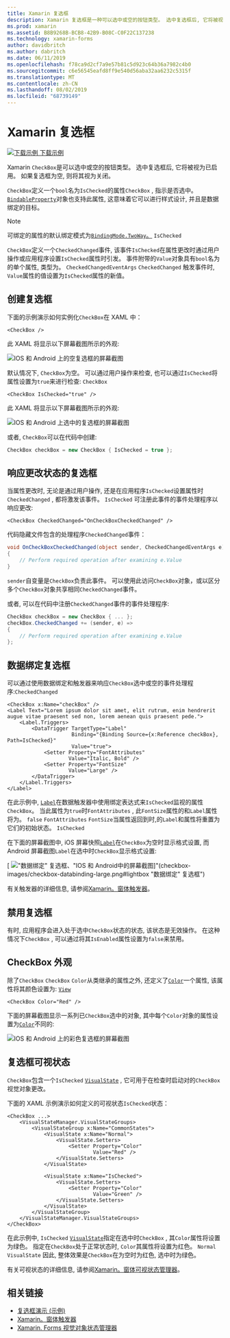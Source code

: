 ```yaml
---
title: Xamarin 复选框
description: Xamarin 复选框是一种可以选中或空的按钮类型。 选中复选框后, 它将被视为已启用。 如果复选框为空, 则将其视为关闭。
ms.prod: xamarin
ms.assetid: B8B9268B-BCB8-42B9-B08C-C0F22C137238
ms.technology: xamarin-forms
author: davidbritch
ms.author: dabritch
ms.date: 06/11/2019
ms.openlocfilehash: f78ca9d2cf7a9e57b81c5d923c64b36a7982c4b0
ms.sourcegitcommit: c6e56545eafd8ff9e540d56aba32aa6232c5315f
ms.translationtype: MT
ms.contentlocale: zh-CN
ms.lasthandoff: 08/02/2019
ms.locfileid: "68739149"
---
```

# <a name="xamarinforms-checkbox"></a>Xamarin 复选框

[![下载示例](~/media/shared/download.png) 下载示例](https://docs.microsoft.com/samples/xamarin/xamarin-forms-samples/userinterface-checkboxdemos/)

Xamarin `CheckBox`是可以选中或空的按钮类型。 选中复选框后, 它将被视为已启用。 如果复选框为空, 则将其视为关闭。

`CheckBox`定义一个`bool`名为`IsChecked`的属性`CheckBox` , 指示是否选中。 [`BindableProperty`](xref:Xamarin.Forms.BindableProperty)对象也支持此属性, 这意味着它可以进行样式设计, 并且是数据绑定的目标。

> [!NOTE]
> 可绑定的属性的默认绑定模式为[`BindingMode.TwoWay`。](xref:Xamarin.Forms.BindingMode.TwoWay) `IsChecked`

`CheckBox`定义一个`CheckedChanged`事件, 该事件`IsChecked`在属性更改时通过用户操作或应用程序设置`IsChecked`属性时引发。 事件附带的`Value`对象具有`bool`名为的单个属性, 类型为。 `CheckedChangedEventArgs` `CheckedChanged` 触发事件时, `Value`属性的值设置为`IsChecked`属性的新值。

## <a name="create-a-checkbox"></a>创建复选框

下面的示例演示如何实例化`CheckBox`在 XAML 中：

```xaml
<CheckBox />
```

此 XAML 将显示以下屏幕截图所示的外观:

![IOS 和 Android 上的空复选框的屏幕截图](checkbox-images/checkbox-empty.png "空复选框")

默认情况下, `CheckBox`为空。 可以通过用户操作来检查, 也可以通过`IsChecked`将属性设置为`true`来进行检查: `CheckBox`

```xaml
<CheckBox IsChecked="true" />
```

此 XAML 将显示以下屏幕截图所示的外观:

![IOS 和 Android 上选中的复选框的屏幕截图](checkbox-images/checkbox-checked.png "选中的复选框")

或者, `CheckBox`可以在代码中创建:

```csharp
CheckBox checkBox = new CheckBox { IsChecked = true };
```

## <a name="respond-to-a-checkbox-changing-state"></a>响应更改状态的复选框

当属性更改时, 无论是通过用户操作, 还是在应用程序`IsChecked`设置属性时`CheckedChanged` , 都将激发该事件。 `IsChecked` 可注册此事件的事件处理程序以响应更改:

```xaml
<CheckBox CheckedChanged="OnCheckBoxCheckedChanged" />
```

代码隐藏文件包含的处理程序`CheckedChanged`事件：

```csharp
void OnCheckBoxCheckedChanged(object sender, CheckedChangedEventArgs e)
{
    // Perform required operation after examining e.Value
}
```

`sender`自变量是`CheckBox`负责此事件。 可以使用此访问`CheckBox`对象，或以区分多个`CheckBox`对象共享相同`CheckedChanged`事件。

或者, 可以在代码中注册`CheckedChanged`事件的事件处理程序:

```csharp
CheckBox checkBox = new CheckBox { ... };
checkBox.CheckedChanged += (sender, e) =>
{
    // Perform required operation after examining e.Value
};
```

## <a name="data-bind-a-checkbox"></a>数据绑定复选框

可以通过使用数据绑定和触发器来响应`CheckBox`选中或空的事件处理程序:`CheckedChanged`

```xaml
<CheckBox x:Name="checkBox" />
<Label Text="Lorem ipsum dolor sit amet, elit rutrum, enim hendrerit augue vitae praesent sed non, lorem aenean quis praesent pede.">
    <Label.Triggers>
        <DataTrigger TargetType="Label"
                     Binding="{Binding Source={x:Reference checkBox}, Path=IsChecked}"
                     Value="true">
            <Setter Property="FontAttributes"
                    Value="Italic, Bold" />
            <Setter Property="FontSize"
                    Value="Large" />
        </DataTrigger>
    </Label.Triggers>
</Label>
```

在此示例中, [`Label`](xref:Xamarin.Forms.Label)在数据触发器中使用绑定表达式来`IsChecked`监视的属性`CheckBox`。 当此属性为`true`时`FontAttributes` , 此`FontSize`属性的和`Label`属性将为。 `false` `FontAttributes` `FontSize`当属性返回到时,的`Label`和属性将重置为它们的初始状态。 `IsChecked`

在下面的屏幕截图中, iOS 屏幕快照[`Label`](xref:Xamarin.Forms.Label)在`CheckBox`为空时显示格式设置, 而 Android 屏幕截图`Label`在选中时`CheckBox`显示格式设置:

[ !["数据绑定" 复选框、"IOS 和 Android](checkbox-images/checkbox-databinding.png "数据绑定\" 复选框")中的屏幕截图]"(checkbox-images/checkbox-databinding-large.png#lightbox "数据绑定\" 复选框")

有关触发器的详细信息, 请参阅[Xamarin。窗体触发器](~/xamarin-forms/app-fundamentals/triggers.md)。

## <a name="disable-a-checkbox"></a>禁用复选框

有时, 应用程序会进入处于选中`CheckBox`状态的状态, 该状态是无效操作。 在这种情况下`CheckBox` , 可以通过将其`IsEnabled`属性设置为`false`来禁用。

## <a name="checkbox-appearance"></a>CheckBox 外观

除了`CheckBox` `CheckBox` `Color`从类继承的属性之外, 还定义了[`Color`](xref:Xamarin.Forms.Color)一个属性, 该属性将其颜色设置为: [`View`](xref:Xamarin.Forms.View)

```xaml
<CheckBox Color="Red" />
```

下面的屏幕截图显示一系列已`CheckBox`选中的对象, 其中每个`Color`对象的属性设置为[`Color`](xref:Xamarin.Forms.Color)不同的:

![IOS 和 Android 上的彩色复选框的屏幕截图](checkbox-images/checkbox-colors.png "彩色复选框")

## <a name="checkbox-visual-states"></a>复选框可视状态

`CheckBox`包含一个`IsChecked` [`VisualState`](xref:Xamarin.Forms.VisualState) , 它可用于在检查时启动对的`CheckBox`视觉对象更改。

下面的 XAML 示例演示如何定义的可视状态`IsChecked`状态：

```xaml
<CheckBox ...>
    <VisualStateManager.VisualStateGroups>
        <VisualStateGroup x:Name="CommonStates">
            <VisualState x:Name="Normal">
                <VisualState.Setters>
                    <Setter Property="Color"
                            Value="Red" />
                </VisualState.Setters>
            </VisualState>

            <VisualState x:Name="IsChecked">
                <VisualState.Setters>
                    <Setter Property="Color"
                            Value="Green" />
                </VisualState.Setters>
            </VisualState>
        </VisualStateGroup>
    </VisualStateManager.VisualStateGroups>
</CheckBox>
```

在此示例中, `IsChecked` [`VisualState`](xref:Xamarin.Forms.VisualState)指定在选中时`CheckBox` , 其`Color`属性将设置为绿色。 指定在`CheckBox`处于正常状态时, `Color`其属性将设置为红色。 `Normal` `VisualState` 因此, 整体效果是`CheckBox`在为空时为红色, 选中时为绿色。

有关可视状态的详细信息, 请参阅[Xamarin。窗体可视状态管理器](~/xamarin-forms/user-interface/visual-state-manager.md)。

## <a name="related-links"></a>相关链接

- [复选框演示 (示例)](https://docs.microsoft.com/samples/xamarin/xamarin-forms-samples/userinterface-checkboxdemos/)
- [Xamarin。窗体触发器](~/xamarin-forms/app-fundamentals/triggers.md)
- [Xamarin. Forms 视觉对象状态管理器](~/xamarin-forms/user-interface/visual-state-manager.md)
